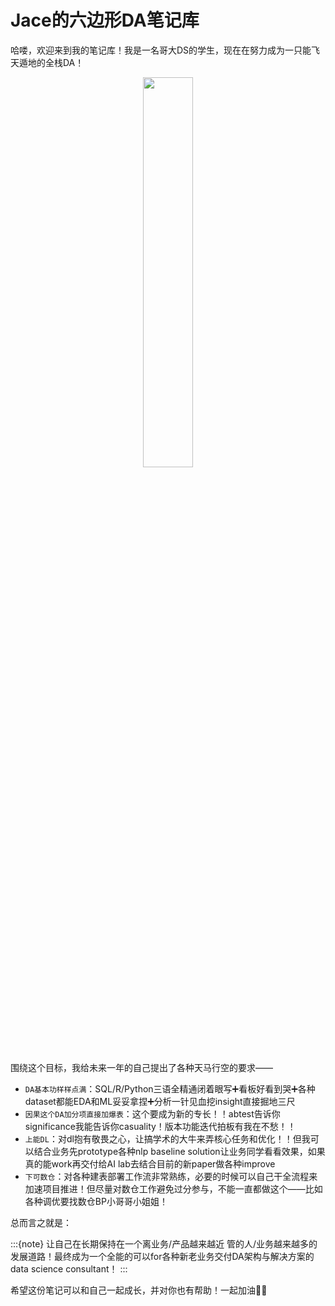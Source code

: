 # Jace的六边形DA笔记库

哈喽，欢迎来到我的笔记库！我是一名哥大DS的学生，现在在努力成为一只能飞天遁地的全栈DA！

<center><img src="https://cdn.mathpix.com/snip/images/xNWgOsmBVBmEF-_XOMDOj9YBO4QD4uqSFGyLYWJnsow.original.fullsize.png" width="40%"/></center>

围绕这个目标，我给未来一年的自己提出了各种天马行空的要求——
- `DA基本功样样点满`：SQL/R/Python三语全精通闭着眼写➕看板好看到哭➕各种dataset都能EDA和ML妥妥拿捏➕分析一针见血挖insight直接掘地三尺
- `因果这个DA加分项直接加爆表`：这个要成为新的专长！！abtest告诉你significance我能告诉你casuality！版本功能迭代拍板有我在不愁！！
- `上能DL`：对dl抱有敬畏之心，让搞学术的大牛来弄核心任务和优化！！但我可以结合业务先prototype各种nlp baseline solution让业务同学看看效果，如果真的能work再交付给AI lab去结合目前的新paper做各种improve
- `下可数仓`：对各种建表部署工作流非常熟练，必要的时候可以自己干全流程来加速项目推进！但尽量对数仓工作避免过分参与，不能一直都做这个——比如各种调优要找数仓BP小哥哥小姐姐！

总而言之就是：

:::{note}
让自己在长期保持在一个离业务/产品越来越近 管的人/业务越来越多的发展道路！最终成为一个全能的可以for各种新老业务交付DA架构与解决方案的data science consultant！
:::

希望这份笔记可以和自己一起成长，并对你也有帮助！一起加油💪💪